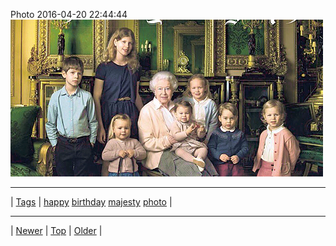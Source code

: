 <!--
title: Photo 2016-04-20 22
date: 2020-06-28T15:00:41.489Z
tags: happy, birthday, majesty, photo
-->











Photo 2016-04-20 22:44:44
![](143134379242-0.png)

<!--BOTTOM-POST-NAVIGATION-->
---

| [Tags](tags.md) | [happy](tag-happy.md) [birthday](tag-birthday.md) [majesty](tag-majesty.md) [photo](tag-photo.md) |

---

| [Newer](142469124562.md) | [Top](index.md) | [Older](143425514722.md) |